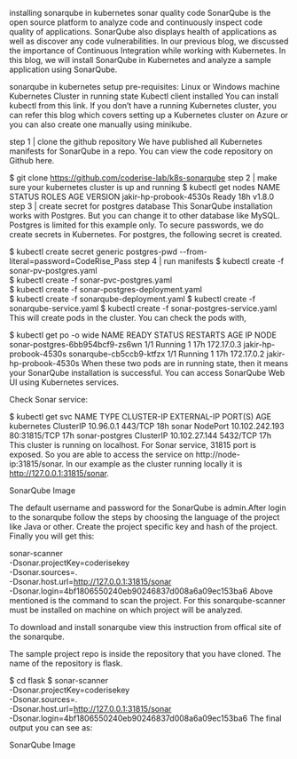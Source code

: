 installing sonarqube in kubernetes
sonar quality code
SonarQube is the open source platform to analyze code and continuously inspect code quality of applications. SonarQube also displays health of applications as well as discover any code vulnerabilities. In our previous blog, we discussed the importance of Continuous Integration while working with Kubernetes. In this blog, we will install SonarQube in Kubernetes and analyze a sample application using SonarQube.

sonarqube in kubernetes setup
pre-requisites:
Linux or Windows machine
Kubernetes Cluster in running state
Kubectl client installed
You can install kubectl from this link. If you don’t have a running Kubernetes cluster, you can refer this blog which covers setting up a Kubernetes cluster on Azure or you can also create one manually using minikube.

step 1 | clone the github repository
We have published all Kubernetes manifests for SonarQube in a repo. You can view the code repository on Github here.

$ git clone https://github.com/coderise-lab/k8s-sonarqube
step 2 | make sure your kubernetes cluster is up and running
$ kubectl get nodes
NAME                     STATUS    ROLES     AGE       VERSION
jakir-hp-probook-4530s   Ready     <none>    18h       v1.8.0
step 3 | create secret for postgres database
This SonarQube installation works with Postgres. But you can change it to other database like MySQL. Postgres is limited for this example only. To secure passwords, we do create secrets in Kubernetes. For postgres, the following secret is created.

$ kubectl create secret generic postgres-pwd --from-literal=password=CodeRise_Pass
step 4 | run manifests
$ kubectl create -f sonar-pv-postgres.yaml     
$ kubectl create -f sonar-pvc-postgres.yaml  
$ kubectl create -f sonar-postgres-deployment.yaml  
$ kubectl create -f sonarqube-deployment.yaml
$ kubectl create -f sonarqube-service.yaml
$ kubectl create -f sonar-postgres-service.yaml 
This will create pods in the cluster. You can check the pods with,

$ kubectl get po -o wide 
NAME                              READY     STATUS    RESTARTS   AGE       IP           NODE
sonar-postgres-6bb954bcf9-zs6wn   1/1       Running   1          17h       172.17.0.3   jakir-hp-probook-4530s
sonarqube-cb5ccb9-ktfzx           1/1       Running   1          17h       172.17.0.2   jakir-hp-probook-4530s
When these two pods are in running state, then it means your SonarQube installation is successful. You can access SonarQube Web UI using Kubernetes services.

Check Sonar service:

$ kubectl get svc
NAME             TYPE        CLUSTER-IP       EXTERNAL-IP   PORT(S)        AGE
kubernetes       ClusterIP   10.96.0.1        <none>        443/TCP        18h
sonar            NodePort    10.102.242.193   <none>        80:31815/TCP   17h
sonar-postgres   ClusterIP   10.102.27.144    <none>        5432/TCP       17h
This cluster is running on localhost. For Sonar service, 31815 port is exposed. So you are able to access the service on http://node-ip:31815/sonar. In our example as the cluster running locally it is http://127.0.0.1:31815/sonar.

SonarQube Image

The default username and password for the SonarQube is admin.After login to the sonarqube follow the steps by choosing the language of the project like Java or other. Create the project specific key and hash of the project.
Finally you will get this:

sonar-scanner \
-Dsonar.projectKey=coderisekey \
-Dsonar.sources=. \
-Dsonar.host.url=http://127.0.0.1:31815/sonar \
-Dsonar.login=4bf1806550240eb90246837d008a6a09ec153ba6
Above mentioned is the command to scan the project. For this sonarqube-scanner must be installed on machine on which project will be analyzed.

To download and install sonarqube view this instruction from offical site of the sonarqube.

The sample project repo is inside the repository that you have cloned. The name of the repository is flask.

$ cd flask
$ sonar-scanner \
-Dsonar.projectKey=coderisekey \
-Dsonar.sources=. \
-Dsonar.host.url=http://127.0.0.1:31815/sonar \
-Dsonar.login=4bf1806550240eb90246837d008a6a09ec153ba6
The final output you can see as:

SonarQube Image